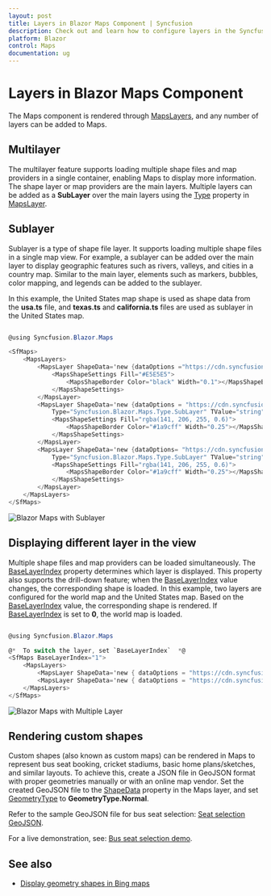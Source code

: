 ```yaml
---
layout: post
title: Layers in Blazor Maps Component | Syncfusion
description: Check out and learn how to configure layers in the Syncfusion Blazor Maps component and much more details.
platform: Blazor
control: Maps
documentation: ug
---
```


# Layers in Blazor Maps Component

The Maps component is rendered through [MapsLayers](https://help.syncfusion.com/cr/blazor/Syncfusion.Blazor.Maps.MapsLayers.html), and any number of layers can be added to Maps.

## Multilayer

The multilayer feature supports loading multiple shape files and map providers in a single container, enabling Maps to display more information. The shape layer or map providers are the main layers. Multiple layers can be added as a **SubLayer** over the main layers using the [Type](https://help.syncfusion.com/cr/blazor/Syncfusion.Blazor.Maps.Type.html) property in [MapsLayer](https://help.syncfusion.com/cr/blazor/Syncfusion.Blazor.Maps.MapsLayer-1.html).

## Sublayer

Sublayer is a type of shape file layer. It supports loading multiple shape files in a single map view. For example, a sublayer can be added over the main layer to display geographic features such as rivers, valleys, and cities in a country map. Similar to the main layer, elements such as markers, bubbles, color mapping, and legends can be added to the sublayer.

In this example, the United States map shape is used as shape data from the **usa.ts** file, and **texas.ts** and **california.ts** files are used as sublayer in the United States map.

```csharp

@using Syncfusion.Blazor.Maps

<SfMaps>
    <MapsLayers>
        <MapsLayer ShapeData='new {dataOptions ="https://cdn.syncfusion.com/maps/map-data/usa.json"}' TValue="string">
            <MapsShapeSettings Fill="#E5E5E5">
                <MapsShapeBorder Color="black" Width="0.1"></MapsShapeBorder>
            </MapsShapeSettings>
        </MapsLayer>
        <MapsLayer ShapeData='new {dataOptions = "https://cdn.syncfusion.com/maps/map-data/texas.json"}'
	        Type="Syncfusion.Blazor.Maps.Type.SubLayer" TValue="string">
            <MapsShapeSettings Fill="rgba(141, 206, 255, 0.6)">
                <MapsShapeBorder Color="#1a9cff" Width="0.25"></MapsShapeBorder>
            </MapsShapeSettings>
        </MapsLayer>
        <MapsLayer ShapeData='new {dataOptions= "https://cdn.syncfusion.com/maps/map-data/california.json"}'
	        Type="Syncfusion.Blazor.Maps.Type.SubLayer" TValue="string">
            <MapsShapeSettings Fill="rgba(141, 206, 255, 0.6)">
                <MapsShapeBorder Color="#1a9cff" Width="0.25"></MapsShapeBorder>
            </MapsShapeSettings>
        </MapsLayer>
    </MapsLayers>
</SfMaps>

```

![Blazor Maps with Sublayer](./images/Layers/blazor-maps-sublayer.png)

## Displaying different layer in the view

Multiple shape files and map providers can be loaded simultaneously. The [BaseLayerIndex](https://help.syncfusion.com/cr/blazor/Syncfusion.Blazor.Maps.SfMaps.html#Syncfusion_Blazor_Maps_SfMaps_BaseLayerIndex) property determines which layer is displayed. This property also supports the drill-down feature; when the [BaseLayerIndex](https://help.syncfusion.com/cr/blazor/Syncfusion.Blazor.Maps.SfMaps.html#Syncfusion_Blazor_Maps_SfMaps_BaseLayerIndex) value changes, the corresponding shape is loaded. In this example, two layers are configured for the world map and the United States map. Based on the [BaseLayerIndex](https://help.syncfusion.com/cr/blazor/Syncfusion.Blazor.Maps.SfMaps.html#Syncfusion_Blazor_Maps_SfMaps_BaseLayerIndex) value, the corresponding shape is rendered. If [BaseLayerIndex](https://help.syncfusion.com/cr/blazor/Syncfusion.Blazor.Maps.SfMaps.html#Syncfusion_Blazor_Maps_SfMaps_BaseLayerIndex) is set to **0**, the world map is loaded.

```csharp

@using Syncfusion.Blazor.Maps

@*  To switch the layer, set `BaseLayerIndex`  *@
<SfMaps BaseLayerIndex="1">
    <MapsLayers>
        <MapsLayer ShapeData='new { dataOptions = "https://cdn.syncfusion.com/maps/map-data/world-map.json" }' TValue="string"/>
        <MapsLayer ShapeData='new { dataOptions = "https://cdn.syncfusion.com/maps/map-data/usa.json" }'TValue="string"/>
    </MapsLayers>
</SfMaps>

```

![Blazor Maps with Multiple Layer](./images/Layers/blazor-maps-multiple-layer.png)

## Rendering custom shapes

Custom shapes (also known as custom maps) can be rendered in Maps to represent bus seat booking, cricket stadiums, basic home plans/sketches, and similar layouts. To achieve this, create a JSON file in GeoJSON format with proper geometries manually or with an online map vendor. Set the created GeoJSON file to the [ShapeData](https://help.syncfusion.com/cr/blazor/Syncfusion.Blazor.Maps.MapsLayer-1.html#Syncfusion_Blazor_Maps_MapsLayer_1_ShapeData) property in the Maps layer, and set [GeometryType](https://help.syncfusion.com/cr/blazor/Syncfusion.Blazor.Maps.MapsLayer-1.html#Syncfusion_Blazor_Maps_MapsLayer_1_GeometryType) to **GeometryType.Normal**.

Refer to the sample GeoJSON file for bus seat selection: [Seat selection GeoJSON](https://cdn.syncfusion.com/maps/map-data/seat.json).

For a live demonstration, see: [Bus seat selection demo](https://blazor.syncfusion.com/demos/maps/bus-seat-selection?theme=bootstrap5).

## See also

* [Display geometry shapes in Bing maps](how-to/display-geometry-shapes-in-bing-maps)
